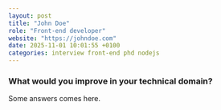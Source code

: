 ```yaml
---
layout: post
title: "John Doe"
role: "Front-end developer"
website: "https://johndoe.com"
date: 2025-11-01 10:01:55 +0100
categories: interview front-end phd nodejs
---
```


### What would you improve in your technical domain?

Some answers comes here.
